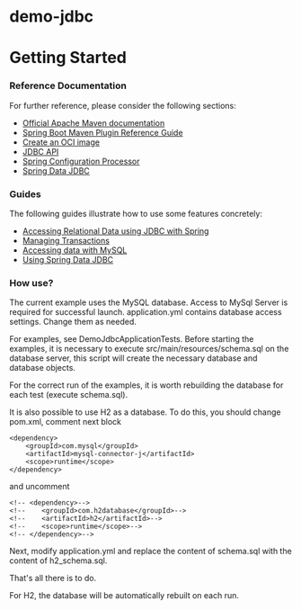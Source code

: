 # demo-jdbc

# Getting Started

### Reference Documentation

For further reference, please consider the following sections:

* [Official Apache Maven documentation](https://maven.apache.org/guides/index.html)
* [Spring Boot Maven Plugin Reference Guide](https://docs.spring.io/spring-boot/docs/2.7.8-SNAPSHOT/maven-plugin/reference/html/)
* [Create an OCI image](https://docs.spring.io/spring-boot/docs/2.7.8-SNAPSHOT/maven-plugin/reference/html/#build-image)
* [JDBC API](https://docs.spring.io/spring-boot/docs/2.7.8-SNAPSHOT/reference/htmlsingle/#data.sql)
* [Spring Configuration Processor](https://docs.spring.io/spring-boot/docs/2.7.8-SNAPSHOT/reference/htmlsingle/#appendix.configuration-metadata.annotation-processor)
* [Spring Data JDBC](https://docs.spring.io/spring-boot/docs/2.7.8-SNAPSHOT/reference/htmlsingle/#data.sql.jdbc)

### Guides

The following guides illustrate how to use some features concretely:

* [Accessing Relational Data using JDBC with Spring](https://spring.io/guides/gs/relational-data-access/)
* [Managing Transactions](https://spring.io/guides/gs/managing-transactions/)
* [Accessing data with MySQL](https://spring.io/guides/gs/accessing-data-mysql/)
* [Using Spring Data JDBC](https://github.com/spring-projects/spring-data-examples/tree/master/jdbc/basics)

### How use?

The current example uses the MySQL database. Access to MySql Server is required for successful launch. application.yml contains database access settings. Change them as needed.

For examples, see DemoJdbcApplicationTests.
Before starting the examples, it is necessary to execute src/main/resources/schema.sql on the database server, this script will create the necessary database and database objects.

For the correct run of the examples, it is worth rebuilding the database for each test (execute schema.sql).

It is also possible to use H2 as a database. To do this, you should change pom.xml, comment next block

    <dependency>
        <groupId>com.mysql</groupId>
        <artifactId>mysql-connector-j</artifactId>
        <scope>runtime</scope>
    </dependency>

and uncomment

    <!-- <dependency>-->
    <!--    <groupId>com.h2database</groupId>-->
    <!--    <artifactId>h2</artifactId>-->
    <!--    <scope>runtime</scope>-->
    <!-- </dependency>-->

Next, modify application.yml and replace the content of schema.sql with the content of h2_schema.sql.

That's all there is to do.

For H2, the database will be automatically rebuilt on each run.
